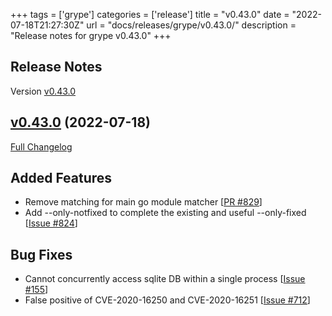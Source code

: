 +++
tags = ['grype']
categories = ['release']
title = "v0.43.0"
date = "2022-07-18T21:27:30Z"
url = "docs/releases/grype/v0.43.0/"
description = "Release notes for grype v0.43.0"
+++

## Release Notes

Version [v0.43.0](https://github.com/anchore/grype/releases/tag/v0.43.0)

## [v0.43.0](https://github.com/anchore/grype/tree/v0.43.0) (2022-07-18)

[Full Changelog](https://github.com/anchore/grype/compare/v0.42.0...v0.43.0)

## Added Features
- Remove matching for main go module matcher [[PR #829](https://github.com/anchore/grype/pull/829)]
- Add --only-notfixed  to complete the existing and useful --only-fixed [[Issue #824](https://github.com/anchore/grype/issues/824)]

## Bug Fixes

- Cannot concurrently access sqlite DB within a single process [[Issue #155](https://github.com/anchore/grype/issues/155)]
- False positive of CVE-2020-16250 and CVE-2020-16251 [[Issue #712](https://github.com/anchore/grype/issues/712)]
